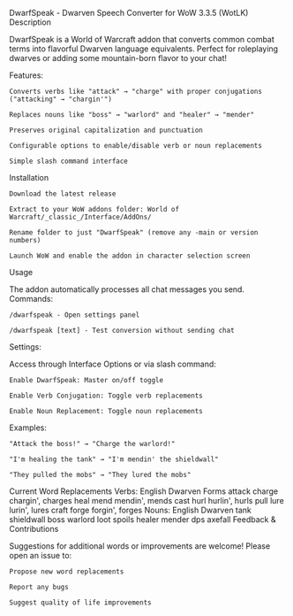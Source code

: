 DwarfSpeak - Dwarven Speech Converter for WoW 3.3.5 (WotLK)
Description

DwarfSpeak is a World of Warcraft addon that converts common combat terms into flavorful Dwarven language equivalents. Perfect for roleplaying dwarves or adding some mountain-born flavor to your chat!

Features:

    Converts verbs like "attack" → "charge" with proper conjugations ("attacking" → "chargin'")

    Replaces nouns like "boss" → "warlord" and "healer" → "mender"

    Preserves original capitalization and punctuation

    Configurable options to enable/disable verb or noun replacements

    Simple slash command interface

Installation

    Download the latest release

    Extract to your WoW addons folder: World of Warcraft/_classic_/Interface/AddOns/

    Rename folder to just "DwarfSpeak" (remove any -main or version numbers)

    Launch WoW and enable the addon in character selection screen

Usage

The addon automatically processes all chat messages you send.
Commands:

    /dwarfspeak - Open settings panel

    /dwarfspeak [text] - Test conversion without sending chat

Settings:

Access through Interface Options or via slash command:

    Enable DwarfSpeak: Master on/off toggle

    Enable Verb Conjugation: Toggle verb replacements

    Enable Noun Replacement: Toggle noun replacements

Examples:

    "Attack the boss!" → "Charge the warlord!"

    "I'm healing the tank" → "I'm mendin' the shieldwall"

    "They pulled the mobs" → "They lured the mobs"

Current Word Replacements
Verbs:
English	Dwarven	Forms
attack	charge	chargin', charges
heal	mend	mendin', mends
cast	hurl	hurlin', hurls
pull	lure	lurin', lures
craft	forge	forgin', forges
Nouns:
English	Dwarven
tank	shieldwall
boss	warlord
loot	spoils
healer	mender
dps	axefall
Feedback & Contributions

Suggestions for additional words or improvements are welcome! Please open an issue to:

    Propose new word replacements

    Report any bugs

    Suggest quality of life improvements
